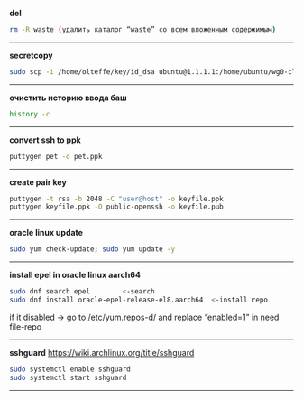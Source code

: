 **del**
```bash
rm -R waste (удалить каталог “waste” со всем вложенным содержимым)
```
---
**secretcopy**

```bash
sudo scp -i /home/olteffe/key/id_dsa ubuntu@1.1.1.1:/home/ubuntu/wg0-client-ime.conf /home/oleg/key/
```
***
**очистить историю ввода баш**
```bash
history -c
```
***

**convert ssh to ppk**
```bash
puttygen pet -o pet.ppk
```
***
**create pair key**
```bash
puttygen -t rsa -b 2048 -C "user@host" -o keyfile.ppk
puttygen keyfile.ppk -O public-openssh -o keyfile.pub
```
---
**oracle linux update**
```bash
sudo yum check-update; sudo yum update -y
```
***

**install epel in oracle linux aarch64**
```bash
sudo dnf search epel		<-search
sudo dnf install oracle-epel-release-el8.aarch64  <-install repo
```
if it disabled -> go to /etc/yum.repos-d/ and replace “enabled=1” in need file-repo
***

**sshguard**
https://wiki.archlinux.org/title/sshguard
```bash
sudo systemctl enable sshguard
sudo systemctl start sshguard
```
***
